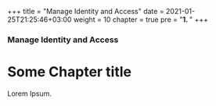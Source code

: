+++
title = "Manage Identity and Access"
date = 2021-01-25T21:25:46+03:00
weight = 10
chapter = true
pre = "<b>1. </b>"
+++

### Manage Identity and Access

# Some Chapter title

Lorem Ipsum.